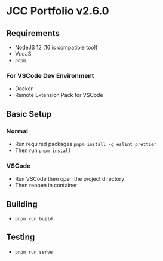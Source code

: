 # JCC Portfolio v2.6.0

## Requirements

- NodeJS 12 (16 is compatible too!)
- VueJS
- `pnpm`

### For VSCode Dev Environment

- Docker
- Remote Extension Pack for VSCode

## Basic Setup

### Normal

- Run required packages `pnpm install -g eslint prettier`
- Then run `pnpm install` 

### VSCode

- Run VSCode then open the project directory
- Then reopen in container

## Building

- `pnpm run build`

## Testing

- `pnpm run serve`
